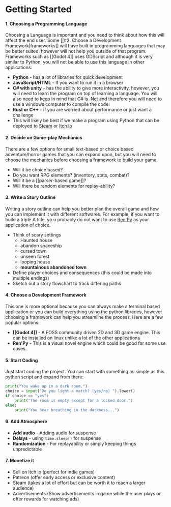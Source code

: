 # Getting Started

#### 1. Choosing a Programming Language
Choosing a Language is important and you need to think about how this will affect the end user. Some [[#2. Choose a Development Framework|frameworks]] will have built in programming languages that may be better suited, however will not help you outside of that program. Frameworks such as [[Godot 4]] uses GDScript and although it is very similar to Python, you will not be able to use this language in other applications.
- **Python** - has a lot of libraries for quick development
- **JavaScript/HTML** - If you want to run it in a browser
- **C# with unity** - has the ability to give more interactivity, however, you will need to learn the program on top of learning a language. You will also need to keep in mind that C# is .Net and therefore you will need to use a windows computer to compile the code.
- **Rust or C++** - if you are worried about performance or just want a challenge
- This will likely be best if we make a program using Python that can be deployed to [Steam](https://store.steampowered.com/) or [Itch.io](https://itch.io/)
#### 2. Decide on Game-play Mechanics
There are a few options for small text-based or choice based adventure/horror games that you can expand upon, but you will need to choose the mechanics before choosing a framework to build your game.
- Will it be choice based?
- Do you want RPG elements? (inventory, stats, combat)?
- Will it be a [[parser-based game]]?
- Will there be random elements for replay-ability?
#### 3. Write a Story Outline
Writing a story outline can help you better plan the overall game and how you can implement it with different softwares. For example, if you want to build a triple A title, yo u probably do not want to use [Ren'Py](https://www.renpy.org/) as your application of choice.
- Think of scary settings
	- Haunted house
	- abandon spaceship
	- cursed town
	- unseen forest
	- looping house
	- **mountainous abandoned town**
- Define player choices and consequences (this could be made into multiple endings)
- Sketch out a story flowchart to track differing paths
#### 4. Choose a Development Framework
This one is more optional because you can always make a terminal based application or you can build everything using the python libraries, however choosing a framework can help you streamline the process. Here are a few popular options:
- **[[Godot 4]]** - A FOSS community driven 2D and 3D game engine. This can be installed on linux unlike a lot of the other applications
- **Ren'Py** - This is a visual novel engine which could be good for some use cases. 

#### 5. Start Coding
Just start coding the project. You can start with something as simple as this python script and expand from there:
```python
print("You wake up in a dark room.")
choice = input("Do you light a match? (yes/no) ").lower()
if choice == "yes":
    print("The room is empty except for a locked door.")
else:
    print("You hear breathing in the darkness...")

```
#### 6. Add Atmosphere
- **Add audio** - Adding audio for suspense 
- **Delays** - using `time.sleep()` for suspense
- **Randomization** - For replayability or simply keeping things unpredictable
#### 7. Monetize it
- Sell on Itch.io (perfect for indie games)
- Patreon (offer early access or exclusive content)
- Steam (takes a lot of effort but can be worth it to reach a larger audience)
- Advertisements (Show advertisements in game while the user plays or offer rewards for watching ads)
